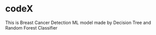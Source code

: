# codeX
This is Breast Cancer Detection ML model made by Decision Tree and Random Forest Classifier
